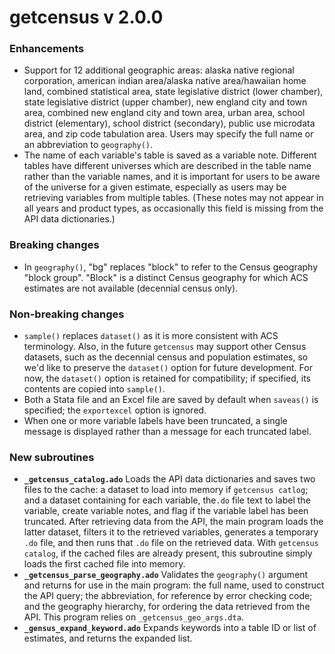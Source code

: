 # getcensus v 2.0.0 

### Enhancements

- Support for 12 additional geographic areas: alaska native regional corporation, american indian area/alaska native area/hawaiian home land, combined statistical area, state legislative district (lower chamber), state legislative district (upper chamber), new england city and town area, combined new england city and town area, urban area, school district (elementary), school district (secondary), public use microdata area, and zip code tabulation area. Users may specify the full name or an abbreviation to `geography()`.
- The name of each variable's table is saved as a variable note. Different tables have different universes which are described in the table name rather than the variable names, and it is important for users to be aware of the universe for a given estimate, especially as users may be retrieving variables from multiple tables. (These notes may not appear in all years and product types, as occasionally this field is missing from the API data dictionaries.)


### Breaking changes

- In `geography()`, "bg" replaces "block" to refer to the Census geography "block group". "Block" is a distinct Census geography for which ACS estimates are not available (decennial census only).


### Non-breaking changes

- `sample()` replaces `dataset()` as it is more consistent with ACS terminology. Also, in the future `getcensus` may support other Census datasets, such as the decennial census and population estimates, so we'd like to preserve the `dataset()` option for future development. For now, the `dataset()` option is retained for compatibility; if specified, its contents are copied into `sample()`.
- Both a Stata file and an Excel file are saved by default when `saveas()` is specified; the `exportexcel` option is ignored.
- When one or more variable labels have been truncated, a single message is displayed rather than a message for each truncated label.


### New subroutines

- __`_getcensus_catalog.ado`__ Loads the API data dictionaries and saves two files to the cache: a dataset to load into memory if `getcensus catlog`; and a dataset containing for each variable, the`.do` file text to label the variable, create variable notes, and flag if the variable label has been truncated. After retrieving data from the API, the main program loads the latter dataset, filters it to the retrieved variables, generates a temporary `.do` file, and then runs that `.do` file on the retrieved data. With `getcensus catalog`, if the cached files are already present, this subroutine simply loads the first cached file into memory.
-  __`_getcensus_parse_geography.ado`__ Validates the `geography()` argument and returns for use in the main program: the full name, used to construct the API query; the abbreviation, for reference by error checking code; and the geography hierarchy, for ordering the data retrieved from the API. This program relies on `_getcensus_geo_args.dta`.
-  __`_gensus_expand_keyword.ado`__ Expands keywords into a table ID or list of estimates, and returns the expanded list. 

